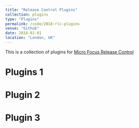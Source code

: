 ```yaml
---
title: "Release Control Plugins"
collection: plugins
type: "Plugins"
permalink: /code/2018-rlc-plugins
venue: "Github"
date: 2018-01-01
location: "London, UK"
---
```


This is a collection of plugins for [Micro Focus Release Control]()

Plugins 1
======

Plugin 2
======

Plugin 3
======
